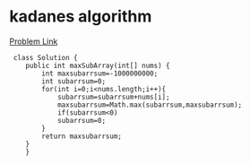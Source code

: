 # kadanes algorithm

[Problem Link](https://leetcode.com/problems/maximum-subarray/description/?envType=study-plan-v2&envId=top-interview-150)

```
 class Solution {
    public int maxSubArray(int[] nums) {
        int maxsubarrsum=-1000000000;
        int subarrsum=0;
        for(int i=0;i<nums.length;i++){
            subarrsum=subarrsum+nums[i];
            maxsubarrsum=Math.max(subarrsum,maxsubarrsum);
            if(subarrsum<0)
            subarrsum=0;
        }
        return maxsubarrsum;
    }
    }
```
